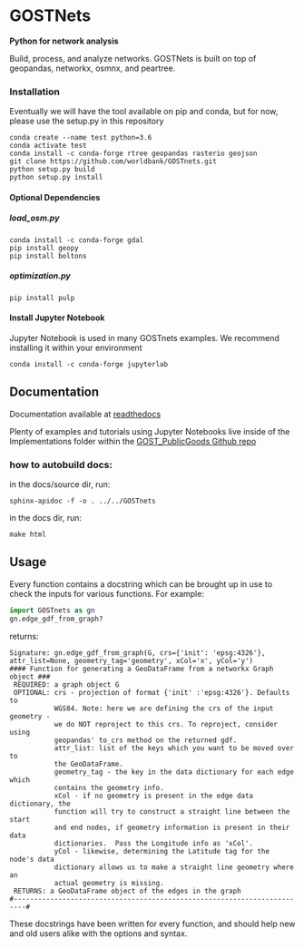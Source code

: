 # GOSTNets

**Python for network analysis**

Build, process, and analyze networks. GOSTNets is built on top of geopandas, networkx, osmnx, and peartree.

### Installation
Eventually we will have the tool available on pip and conda, but for now, please use the setup.py in this repository

```
conda create --name test python=3.6
conda activate test
conda install -c conda-forge rtree geopandas rasterio geojson
git clone https://github.com/worldbank/GOSTnets.git
python setup.py build
python setup.py install
```

#### Optional Dependencies

##### load_osm.py
```
conda install -c conda-forge gdal
pip install geopy
pip install boltons
```

##### optimization.py
```
pip install pulp
```

#### Install Jupyter Notebook
Jupyter Notebook is used in many GOSTnets examples. We recommend installing it within your environment
```
conda install -c conda-forge jupyterlab
```

## Documentation

Documentation available at [readthedocs](https://gostnets.readthedocs.io/)

Plenty of examples and tutorials using Jupyter Notebooks live inside of the Implementations folder within the [GOST_PublicGoods Github repo](https://github.com/worldbank/GOST_PublicGoods)

### how to autobuild docs:
in the docs/source dir, run: 
```
sphinx-apidoc -f -o . ../../GOSTnets
```
in the docs dir, run:
```
make html
```

## Usage

Every function contains a docstring which can be brought up in use to check the inputs for various functions. For example: 

```python
import GOSTnets as gn
gn.edge_gdf_from_graph?
```

returns: 

```
Signature: gn.edge_gdf_from_graph(G, crs={'init': 'epsg:4326'}, attr_list=None, geometry_tag='geometry', xCol='x', yCol='y')
#### Function for generating a GeoDataFrame from a networkx Graph object ###
 REQUIRED: a graph object G
 OPTIONAL: crs - projection of format {'init' :'epsg:4326'}. Defaults to
           WGS84. Note: here we are defining the crs of the input geometry -
           we do NOT reproject to this crs. To reproject, consider using
           geopandas' to_crs method on the returned gdf.
           attr_list: list of the keys which you want to be moved over to
           the GeoDataFrame.
           geometry_tag - the key in the data dictionary for each edge which
           contains the geometry info.
           xCol - if no geometry is present in the edge data dictionary, the
           function will try to construct a straight line between the start
           and end nodes, if geometry information is present in their data
           dictionaries.  Pass the Longitude info as 'xCol'.
           yCol - likewise, determining the Latitude tag for the node's data
           dictionary allows us to make a straight line geometry where an
           actual geometry is missing.
 RETURNS: a GeoDataFrame object of the edges in the graph
#-------------------------------------------------------------------------#
```

These docstrings have been written for every function, and should help new and old users alike with the options and syntax.
